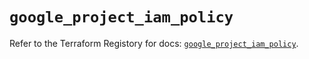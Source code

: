 # `google_project_iam_policy`

Refer to the Terraform Registory for docs: [`google_project_iam_policy`](https://www.terraform.io/docs/providers/google-beta/r/google_project_iam_policy).
